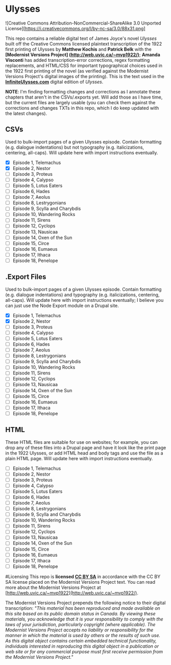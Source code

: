 Ulysses
=======

![Creative Commons Attribution-NonCommercial-ShareAlike 3.0 Unported License][https://i.creativecommons.org/l/by-nc-sa/3.0/88x31.png]

This repo contains a reliable digital text of James Joyce's novel *Ulysses* built off the Creative Commons licensed plaintext transcription of the 1922 first printing of Ulysses by **Matthew Kochis** and **Patrick Belk** with the **[Modernist Versions Project] (http://web.uvic.ca/~mvp1922/)**; **Amanda Visconti** has added transcription-error corrections, regex formatting replacements, and HTML/CSS for important typographical choices used in the 1922 first printing of the novel (as verified against the Modernist Versions Project's digital images of the printing). This is the text used in the **[InfiniteUlysses.com](http://www.InfiniteUlysses.com)** digital edition of *Ulysses*.

**NOTE**: I'm finding formatting changes and corrections as I annotate these chapters that aren't in the CSVs/.exports yet. Will add those as I have time, but the current files are largely usable (you can check them against the corrections and changes TXTs in this repo, which I do keep updated with the latest changes).

## CSVs
Used to bulk-import pages of a given Ulysses episode. Contain formatting (e.g. dialogue indentations) but not typography (e.g. italicizations, centering, all-caps). Will update here with import instructions eventually.
- [x] Episode 1, Telemachus
- [x] Episode 2, Nestor
- [ ] Episode 3, Proteus
- [ ] Episode 4, Calypso
- [ ] Episode 5, Lotus Eaters
- [ ] Episode 6, Hades
- [ ] Episode 7, Aeolus
- [ ] Episode 8, Lestrygonians
- [ ] Episode 9, Scylla and Charybdis
- [ ] Episode 10, Wandering Rocks
- [ ] Episode 11, Sirens
- [ ] Episode 12, Cyclops
- [ ] Episode 13, Nausicaa
- [ ] Episode 14, Oxen of the Sun
- [ ] Episode 15, Circe
- [ ] Episode 16, Eumaeus
- [ ] Episode 17, Ithaca
- [ ] Episode 18, Penelope

## .Export Files
Used to bulk-import pages of a given Ulysses episode. Contain formatting (e.g. dialogue indentations) and typography (e.g. italicizations, centering, all-caps). Will update here with import instructions eventually; I believe you can just use the Node Export module on a Drupal site.
- [x] Episode 1, Telemachus
- [x] Episode 2, Nestor
- [ ] Episode 3, Proteus
- [ ] Episode 4, Calypso
- [ ] Episode 5, Lotus Eaters
- [ ] Episode 6, Hades
- [ ] Episode 7, Aeolus
- [ ] Episode 8, Lestrygonians
- [ ] Episode 9, Scylla and Charybdis
- [ ] Episode 10, Wandering Rocks
- [ ] Episode 11, Sirens
- [ ] Episode 12, Cyclops
- [ ] Episode 13, Nausicaa
- [ ] Episode 14, Oxen of the Sun
- [ ] Episode 15, Circe
- [ ] Episode 16, Eumaeus
- [ ] Episode 17, Ithaca
- [ ] Episode 18, Penelope

## HTML
These HTML files are suitable for use on websites; for example, you can drop any of these files into a Drupal page and have it look like the print page in the 1922 Ulysses, or add HTML head and body tags and use the file as a plain HTML page. Will update here with import instructions eventually.
- [ ] Episode 1, Telemachus
- [ ] Episode 2, Nestor
- [ ] Episode 3, Proteus
- [ ] Episode 4, Calypso
- [ ] Episode 5, Lotus Eaters
- [ ] Episode 6, Hades
- [ ] Episode 7, Aeolus
- [ ] Episode 8, Lestrygonians
- [ ] Episode 9, Scylla and Charybdis
- [ ] Episode 10, Wandering Rocks
- [ ] Episode 11, Sirens
- [ ] Episode 12, Cyclops
- [ ] Episode 13, Nausicaa
- [ ] Episode 14, Oxen of the Sun
- [ ] Episode 15, Circe
- [ ] Episode 16, Eumaeus
- [ ] Episode 17, Ithaca
- [ ] Episode 18, Penelope

#Licensing
This repo is **licensed [CC BY SA](https://creativecommons.org/licenses/by-nc-sa/3.0/)** in accordance with the CC BY SA license placed on the Modernist Versions Project text. You can read more about the Modernist Versions Project at [http://web.uvic.ca/~mvp1922](http://web.uvic.ca/~mvp1922/). 

The Modernist Versions Project prepends the following notice to their digital transcription:
*"This material has been reproduced and made available on this site based on its public domain status in Canada. By viewing these materials, you acknowledge that it is your responsibility to comply with the laws of your jurisdiction, particularly copyright (where applicable). The Modernist Versions Project accepts no liability or responsibility for the manner in which the material is used by others or the results of such use. As this digital object contains certain embedded technical functionality, individuals interested in reproducing this digital object in a publication or web site or for any commercial purpose must first receive permission from the Modernist Versions Project."*
